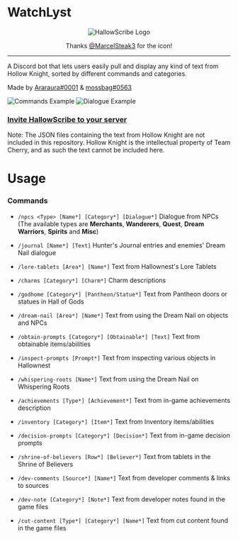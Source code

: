 # WatchLyst

<p align="center">
  <img src="https://i.imgur.com/YldROEX.png" alt="HallowScribe Logo"/>
  <p align="center">Thanks <a href="https://twitter.com/MarcelSteak3">@MarcelSteak3</a> for the icon!</p>
  <hr />
</p>

A Discord bot that lets users easily pull and display any kind of text from Hollow Knight, sorted by different commands and categories.

Made by 
<a href="https://www.youtube.com/@DailySilksongNews">Araraura#0001</a> &
<a href="https://www.youtube.com/@mossbag69">mossbag#0563</a>

![Commands Example](https://i.imgur.com/SBB8U5l.png "Commands Example")
![Dialogue Example](https://i.imgur.com/KEfX26o.png "Dialogue Example")

### [Invite HallowScribe to your server](https://discord.com/api/oauth2/authorize?client_id=1079808512986714133&permissions=2048&scope=bot%20applications.commands)
Note: The JSON files containing the text from Hollow Knight are not included in this repository. Hollow Knight is the intellectual property of Team Cherry, and as such the text cannot be included here.

# Usage

### Commands

- `/npcs <Type> [Name*] [Category*] [Dialogue*]` Dialogue from NPCs
(The available types are **Merchants**, **Wanderers**, **Quest**, **Dream Warriors**, **Spirits** and **Misc**)

- `/journal [Name*] [Text]` Hunter's Journal entries and enemies' Dream Nail dialogue

- `/lore-tablets [Area*] [Name*]` Text from Hallownest's Lore Tablets

- `/charms [Category*] [Charm*]` Charm descriptions

- `/godhome [Category*] [Pantheon/Statue*]` Text from Pantheon doors or statues in Hall of Gods

- `/dream-nail [Area*] [Name*]` Text from using the Dream Nail on objects and NPCs

- `/obtain-prompts [Category*] [Obtainable*] [Text]` Text from obtainable items/abilities

- `/inspect-prompts [Prompt*]` Text from inspecting various objects in Hallownest

- `/whispering-roots [Name*]` Text from using the Dream Nail on Whispering Roots

- `/achievements [Type*] [Achievement*]` Text from in-game achievements description

- `/inventory [Category*] [Item*]` Text from Inventory items/abilities

- `/decision-prompts [Category*] [Decision*]` Text from in-game decision prompts

- `/shrine-of-believers [Row*] [Believer*]` Text from tablets in the Shrine of Believers

- `/dev-comments [Source*] [Name*]` Text from developer comments & links to sources

- `/dev-note [Category*] [Note*]` Text from developer notes found in the game files

- `/cut-content [Type*] [Category*] [Name*]` Text from cut content found in the game files